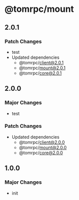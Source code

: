 # @tomrpc/mount

## 2.0.1

### Patch Changes

- test
- Updated dependencies
  - @tomrpc/client@2.0.1
  - @tomrpc/mount@2.0.1
  - @tomrpc/core@2.0.1

## 2.0.0

### Major Changes

- test

### Patch Changes

- Updated dependencies
  - @tomrpc/client@2.0.0
  - @tomrpc/mount@2.0.0
  - @tomrpc/core@2.0.0

## 1.0.0

### Major Changes

- init
